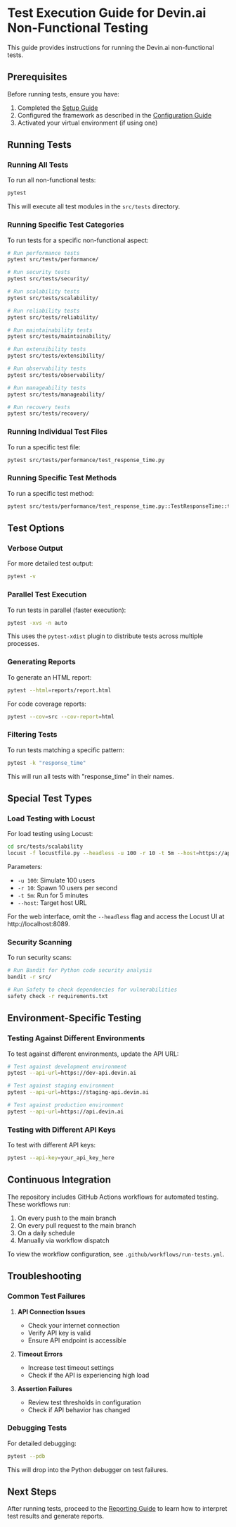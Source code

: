 # Test Execution Guide for Devin.ai Non-Functional Testing

This guide provides instructions for running the Devin.ai non-functional tests.

## Prerequisites

Before running tests, ensure you have:

1. Completed the [Setup Guide](./setup_guide.md)
2. Configured the framework as described in the [Configuration Guide](./configuration_guide.md)
3. Activated your virtual environment (if using one)

## Running Tests

### Running All Tests

To run all non-functional tests:

```bash
pytest
```

This will execute all test modules in the `src/tests` directory.

### Running Specific Test Categories

To run tests for a specific non-functional aspect:

```bash
# Run performance tests
pytest src/tests/performance/

# Run security tests
pytest src/tests/security/

# Run scalability tests
pytest src/tests/scalability/

# Run reliability tests
pytest src/tests/reliability/

# Run maintainability tests
pytest src/tests/maintainability/

# Run extensibility tests
pytest src/tests/extensibility/

# Run observability tests
pytest src/tests/observability/

# Run manageability tests
pytest src/tests/manageability/

# Run recovery tests
pytest src/tests/recovery/
```

### Running Individual Test Files

To run a specific test file:

```bash
pytest src/tests/performance/test_response_time.py
```

### Running Specific Test Methods

To run a specific test method:

```bash
pytest src/tests/performance/test_response_time.py::TestResponseTime::test_simple_query_response_time
```

## Test Options

### Verbose Output

For more detailed test output:

```bash
pytest -v
```

### Parallel Test Execution

To run tests in parallel (faster execution):

```bash
pytest -xvs -n auto
```

This uses the `pytest-xdist` plugin to distribute tests across multiple processes.

### Generating Reports

To generate an HTML report:

```bash
pytest --html=reports/report.html
```

For code coverage reports:

```bash
pytest --cov=src --cov-report=html
```

### Filtering Tests

To run tests matching a specific pattern:

```bash
pytest -k "response_time"
```

This will run all tests with "response_time" in their names.

## Special Test Types

### Load Testing with Locust

For load testing using Locust:

```bash
cd src/tests/scalability
locust -f locustfile.py --headless -u 100 -r 10 -t 5m --host=https://api.devin.ai
```

Parameters:
- `-u 100`: Simulate 100 users
- `-r 10`: Spawn 10 users per second
- `-t 5m`: Run for 5 minutes
- `--host`: Target host URL

For the web interface, omit the `--headless` flag and access the Locust UI at http://localhost:8089.

### Security Scanning

To run security scans:

```bash
# Run Bandit for Python code security analysis
bandit -r src/

# Run Safety to check dependencies for vulnerabilities
safety check -r requirements.txt
```

## Environment-Specific Testing

### Testing Against Different Environments

To test against different environments, update the API URL:

```bash
# Test against development environment
pytest --api-url=https://dev-api.devin.ai

# Test against staging environment
pytest --api-url=https://staging-api.devin.ai

# Test against production environment
pytest --api-url=https://api.devin.ai
```

### Testing with Different API Keys

To test with different API keys:

```bash
pytest --api-key=your_api_key_here
```

## Continuous Integration

The repository includes GitHub Actions workflows for automated testing. These workflows run:

1. On every push to the main branch
2. On every pull request to the main branch
3. On a daily schedule
4. Manually via workflow dispatch

To view the workflow configuration, see `.github/workflows/run-tests.yml`.

## Troubleshooting

### Common Test Failures

1. **API Connection Issues**
   - Check your internet connection
   - Verify API key is valid
   - Ensure API endpoint is accessible

2. **Timeout Errors**
   - Increase test timeout settings
   - Check if the API is experiencing high load

3. **Assertion Failures**
   - Review test thresholds in configuration
   - Check if API behavior has changed

### Debugging Tests

For detailed debugging:

```bash
pytest --pdb
```

This will drop into the Python debugger on test failures.

## Next Steps

After running tests, proceed to the [Reporting Guide](./reporting_guide.md) to learn how to interpret test results and generate reports.
